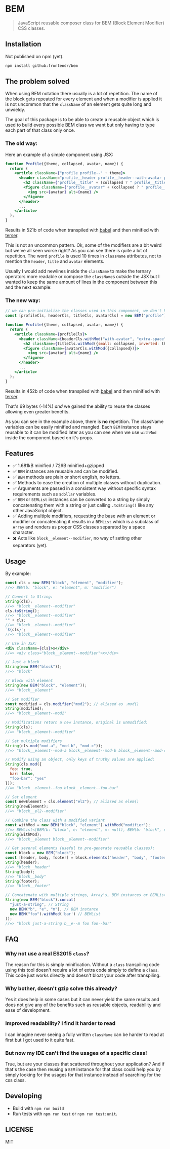 # BEM

> JavaScript reusable composer class for BEM (Block Element Modifier) CSS classes.

## Installation

Not published on npm (yet).

```bash
npm install github:frontendr/bem
```

## The problem solved

When using BEM notation there usually is a lot of repetition. The name of the block gets
repeated for every element and when a modifier is applied it is not uncommon that the
`className` of an element gets quite long and unwieldy.

The goal of this package is to be able to create a reusable object which is used to
build every possible BEM class we want but only having to type each part of that class
only once.

### The old way:

Here an example of a simple component using JSX:

```jsx harmony
function Profile({theme, collapsed, avatar, name}) {
  return (
    <article className={"profile profile--" + theme}>
      <header className="profile__header profile__header--with-avatar profile__header--extra-space">
        <h2 className={"profile__title" + (collapsed ? " profile__title--small" : "") + (theme === "dark" ? " profile__title--inverted" : "")}>{name}</h2>
        <figure className={"profile__avatar" + (collapsed ? " profile__avatar--collapsed" : "")}>
          <img src={avatar} alt={name} />
        </figure>
      </header>
      ...
    </article>    
  );
}
```
Results in 521b of code when transpiled with [babel](https://babeljs.io/repl/#?babili=false&browsers=&build=&builtIns=false&spec=false&loose=false&code_lz=GYVwdgxgLglg9mABABQE52DANgUwBQDeUAFjgLY4A0iEcWWAhgA4DOOAJtQwG4NQOpqYBhQC-ASkQEAUIkSocUEKiR5ZcxAB4BsCLhqMWLAHIicAXgIAiJukz7bGbDgC0Lq4gDUiEuRyiAPnUNLVIGdhxUAwYjUwpzGztnAH1ksIiox3scVPTItwB3GBIXHj4BRCyUtJxw_JccAA8oVAYXFiYGCBwrIJCQzWIAJmjYs0tEp1xU2ChcD288WnpmNnZEAH5EDyrp5NncNxYyBnoPAC5tq0lF3wpEc0ft9gEAaw8tnaS9g9cXGDA3EiUA4Fyu4kCBGEYk0AHphn1-nJNJgAObKHCjEzjay7HLJMr8VALRBLOiMVgcTbbSrffGEgRuZYUtZgqzXQLBJFaGBkVGIFioCCWBmoUSIU5QSzQ_yIWGIpFwtEYhUaOF5VCquQAOl1XLhOhgehwARC6nEAG5pKIgA&debug=false&forceAllTransforms=false&shippedProposals=false&circleciRepo=&evaluate=false&fileSize=false&timeTravel=false&sourceType=module&lineWrap=true&presets=es2017%2Creact%2Cstage-2&prettier=false&targets=&version=7.4.3&externalPlugins=)
and then minified with [terser](https://xem.github.io/terser-online/).

This is not an uncommon pattern. Ok, some of the modifiers are a bit weird but we've all
seen worse right? As you can see there is quite a lot of repetition. The word `profile`
is used 10 times in `className` attributes, not to mention the `header`, `title` and
`avatar` elements.

Usually I would add newlines inside the `className` to make the ternary operators more
readable or compose the `className`s outside the JSX but I wanted to keep the same amount
of lines in the component between this and the next example:

### The new way:
```jsx harmony
// we can pre-initialize the classes used in this component, we don't have to but we can.
const [profileCls, headerCls, titleCls, avatarCls] = new BEM("profile").withElem("header", "title", "avatar");

function Profile({theme, collapsed, avatar, name}) {
  return (
    <article className={profileCls}>
      <header className={headerCls.withMod("with-avatar", "extra-space")}>
        <h2 className={titleCls.withMod({small: collapsed, inverted: theme === "dark"})}>{name}</h2>
        <figure className={avatarCls.withMod({collapsed})}>
          <img src={avatar} alt={name} />
        </figure>
      </header>
      ...
    </article>
  );
}
```
Results in 452b of code when transpiled with [babel](https://babeljs.io/repl/#?babili=false&browsers=&build=&builtIns=false&spec=false&loose=false&code_lz=MYewdgzgLgBA2gBwE4gGYEsA2BTAwpiAGhgAtsBDAE2yXyJinShzuPIDdypzaCBdGAF4YYbAHcYAIQCiAWQAUAImRos2RQEoAdGKYlpOALZKyVGouKLGzdZY5cemgNwAoF6gCuYYI3AwACigYOPIA3lBkhtjEoJiY5AgQ2JRsnNxIxGDkUQC-GjChLjAwSNhQHkhgMPJFxTAAPDyMwDgwLeQQEABy2diCoSrBeAQ5AHy1dQ2m1Eht8Z09Uf3TNHQ6erIglEq6EQC09ukWMIrYAB5QSOR7EAjkwOoaYxOTUwBMcx3dvf3WLATrCKbbahCCGchxABcbRAcQSSRSMHQYHYNCgyWhEWwUSEgmEikoPAA1oo8mNQllcvUAPQkN7jV51eoYADmFWwnwWP1Chx4a12JGBYVi8USyTJDMZTPQhhZMAgSGA_V5SByMAhUH6lOwaupksZNNZ7P1TNpFBmJuKWmtLxpTXQLWwko0rhyQA&debug=false&forceAllTransforms=false&shippedProposals=false&circleciRepo=&evaluate=false&fileSize=false&timeTravel=false&sourceType=module&lineWrap=true&presets=es2017%2Creact%2Cstage-2&prettier=false&targets=Node-11&version=7.4.3&externalPlugins=)
and then minified with [terser](https://xem.github.io/terser-online/).

That's 69 bytes (-14%) *and* we gained the ability to reuse the classes allowing even
greater benefits.

As you can see in the example above, there is **no** repetition. The className variables
can be easily minified and mangled. Each `BEM` instance stays reusable to it can be
modified later as you can see when we use `withMod` inside the component based on it's
props.

## Features

- ✅ 1.681kB minified / 726B minified+gzipped
- ✅ `BEM` instances are reusable and can be modified.
- ✅ `BEM` methods are plain or short english, no letters.
- ✅ Methods to ease the creation of multiple classes without duplication.
- ✅ Arguments are passed in a consistent way without specific syntax requirements such
     as `$dollar` variables.
- ✅ `BEM` or `BEMList` instances can be converted to a string by simply concatenating
     them with a string or just calling `.toString()` like any other JavaScript object.
- ✅ Adding multiple modifiers, requesting the base _with_ an element or modifier or
     concatenating it results in a `BEMList` which is a subclass of `Array` and renders
     as proper CSS classes separated by a space character.
- ✖️ Acts like `block__element--modifier`, no way of setting other separators (yet).

## Usage

By example:

```jsx harmony
const cls = new BEM("block", "element", "modifier");
//=> BEM(b: "block", e: "element", m: "modifier")

// Convert to String:
String(cls);
//=> "block__element--modifier"
cls.toString();
//=> "block__element--modifier"
"" + cls;
//=> "block__element--modifier"
`${cls}`;
//=> "block__element--modifier"

// Use in JSX:
<div className={cls}>x</div>
//=> <div class="block__element--modifier">x</div>

// Just a block
String(new BEM("block"));
//=> "block"

// Block with element
String(new BEM("block", "element"));
//=> "block__element"

// Set modifier
const modified = cls.modifier("mod2"); // aliased as .mod()
String(modified);
//=> "block__element--mod2"

// Modifications return a new instance, original is unmodified:
String(cls);
//=> "block__element--modifier"

// Set multiple modifiers
String(cls.mod("mod-a", "mod-b", "mod-c"));
//=> "block__element--mod-a block__element--mod-b block__element--mod-c"

// Modify using an object, only keys of truthy values are applied:
String(cls.mod({
  foo: true,
  bar: false,
  "foo-bar": "yes"
}));
//=> "block__element--foo block__element--foo-bar"

// Set element
const newElement = cls.element("el2"); // aliased as elem()
String(newElement);
//=> "block__el2--modifier"

// Combine the class with a modified variant
const withMod = new BEM("block", "element").withMod("modifier");
//=> BEMList<[BEM(b: "block", e: "element", m: null), BEM(b: "block", e: "element", m: "modifier")]>
String(withMod);
//=> "block__element block__element--modifier"

// Get several elements (useful to pre-generate reusable classes):
const block = new BEM("block");
const [header, body, footer] = block.elements("header", "body", "footer");
String(header);
//=> "block__header"
String(body);
//=> "block__body"
String(footer);
//=> "block__footer"

// Concatenate with multiple strings, Array's, BEM instances or BEMList's
String(new BEM("block").concat(
  "just-a-string", // String
  new BEM("b", "e", "m"), // BEM instance
  new BEM("foo").withMod('bar') // BEMList
));
//=> "block just-a-string b__e--m foo foo--bar"
```

## FAQ

### Why not use a real ES2015 `class`?
The reason for this is simply minification. Without a `class` transpiling code using this
tool doesn't require a lot of extra code simply to define a `class`. This code just works
directly and doesn't bloat your code after transpiling.

### Why bother, doesn't gzip solve this already?
Yes it does help in some cases but it can never yield the same results and does not give
any of the benefits such as reusable objects, readability and ease of development.

### Improved readability? I find it harder to read
I can imagine never seeing a fully written `className` can be harder to read at first
but I got used to it quite fast.

### But now my IDE can't find the usages of a specific class!
True, but are your classes that scattered throughout your application? And if that's
the case then reusing a `BEM` instance for that class could help you by simply looking
for the usages for that instance instead of searching for the css class.

## Developing

- Build with `npm run build`
- Run tests with `npm run test` or `npm run test:unit`.

## LICENSE

MIT
